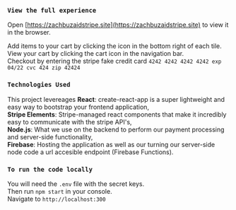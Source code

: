 ### `View the full experience`
Open [https://zachbuzaidstripe.site](https://zachbuzaidstripe.site) to view it in the browser.<br />

Add items to your cart by clicking the icon in the bottom right of each tile.<br />
View your cart by clicking the cart icon in the navigation bar.<br />
Checkout by entering the stripe fake credit card `4242 4242 4242 4242 exp 04/22 cvc 424 zip 42424`

### `Technologies Used`

This project levereages 
<b>React</b>: create-react-app is a super lightweight and easy way to bootstrap your frontend application,<br />
<b>Stripe Elements</b>: Stripe-managed react components that make it incredibly easy to communicate with the stripe API's, <br />
<b>Node.js</b>: What we use on the backend to perform our payment processing and server-side functionality,<br />
<b>Firebase</b>: Hosting the application as well as our turning our server-side node code a url accesible endpoint (Firebase Functions).<br />

### `To run the code locally`

You will need the `.env` file with the secret keys.<br/>
Then run `npm start` in your console.<br />
Navigate to `http://localhost:300`<br />

